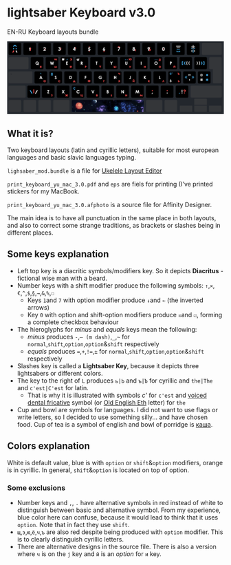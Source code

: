 # lightsaber Keyboard v3.0
EN-RU Keyboard layouts bundle

![](keyboard_yu_mac_3.0.png)

## What it is?

Two keyboard layouts (latin and cyrillic letters), suitable for most european languages and basic slavic languages typing.

`lighsaber_mod.bundle` is a file for [Ukelele Layout Editor](https://software.sil.org/ukelele/)

`print_keyboard_yu_mac_3.0.pdf` and `eps` are fiels for printing (I've printed stickers for my MacBook.

`print_keyboard_yu_mac_3.0.afphoto` is a source file for Affinity Designer.

The main idea is to have all punctuation in the same place in both layouts, and also to correct some strange traditions, as brackets or slashes being in different places.

## Some keys explanation

- Left top key is a diacritic symbols/modifiers key. So it depicts **Diacritus** - fictional wise man with a beard.
- Number keys with a shift modifier produce the following symbols: `↑`,`×`,`€`,`^`,`$`,`§`,`→`,`&`,`%`,`☐`
  - Keys `1`and `7` with option modifier produce `↓`and `←` (the inverted arrows)
  - Key `0` with option and shift-option modifiers produce `☒`and `☑`, forming a complete checkbox behaviour
- The hieroglyphs for _minus_ and _equals_ keys mean the following:
  - _minus_ produces `-`,`— (m dash)`,`_`,`~` for `normal`,`shift`,`option`,`option`&`shift` respectively
  - _equals_ produces `=`,`+`,`!=`,`±` for `normal`,`shift`,`option`,`option`&`shift` respectively
- Slashes key is called a **Lightsaber Key**, because it depicts three lightsabers or different colors.
- The key to the right of `L` produces `ь|Ь` and `ъ|Ъ` for cyrillic and `the|The` and `c'est|C'est` for latin.
  - That is why it is illustrated with symbols _c'_ for `c'est` and [voiced dental fricative](https://en.wikipedia.org/wiki/Voiced_dental_fricative) symbol (or [Old English Eth](https://en.wikipedia.org/wiki/Eth) letter) for `the`
- Cup and bowl are symbols for languages. I did not want to use flags or write letters, so I decided to use something silly... and have chosen food. Cup of tea is a symbol of english and bowl of porridge is [каша](https://en.wikipedia.org/wiki/Kasha).

## Colors explanation

White is default value, blue is with `option` or `shift`&`option` modifiers, orange is in cyrillic.
In general, `shift`&`option` is located on top of option.

### Some exclusions

- Number keys and `,`, `.` have alternative symbols in red instead of white to distinguish between basic and alternative symbol. From my experience, blue color here can confuse, because it would lead to think that it uses `option`. Note that in fact they use `shift`.
- `щ`,`э`,`ю`,`ё`,`ч`,`ъ` are also red despite being produced with `option` modifier. This is to clearly distinguish cyrillic letters.
- There are alternative designs in the source file. There is also a version where `ч` is on the `j` key and `й` is an _option_ for `и` key.
